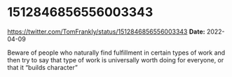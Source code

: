 # 1512846856556003343
https://twitter.com/TomFrankly/status/1512846856556003343
**Date:** 2022-04-09

Beware of people who naturally find fulfillment in certain types of work and then try to say that type of work is universally worth doing for everyone, or that it “builds character”
